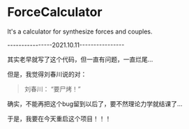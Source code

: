 # ForceCalculator
It's a calculator for synthesize forces and couples.

----------------2021.10.11----------------

其实老早就写了这个代码，但一直有问题，一直烂尾...

但是，我觉得刘春川说的对：

>刘春川：
“要尸烤！”

确实，不能再把这个bug留到以后了，要不然理论力学就结课了...

于是，我要在今天重启这个项目！！！
